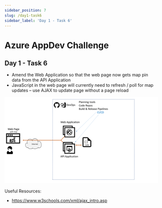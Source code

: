 ```yaml
---
sidebar_position: 7
slug: /day1-task6
sidebar_label: 'Day 1 - Task 6'
---
```

# Azure AppDev Challenge

## Day 1 - Task 6 

- Amend the Web Application so that the web page now gets map pin data from the API Application
- JavaScript in the web page will currently need to refresh / poll for map updates – use AJAX to update page without a page reload

![](../images/slide09.png)

Useful Resources:

- <https://www.w3schools.com/xml/ajax_intro.asp>